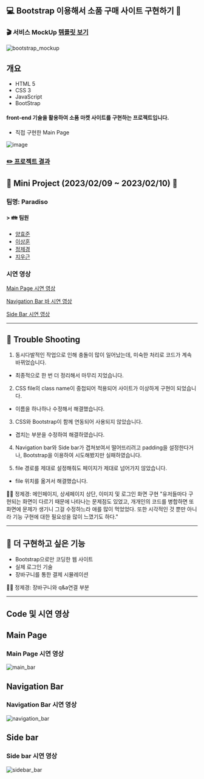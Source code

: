 ## :computer: Bootstrap 이용해서 소품 구매 사이트 구현하기 :department_store:

### :clapper: 서비스 MockUp [템플릿 보기](https://imweb.me/theme)

![bootstrap_mockup](https://user-images.githubusercontent.com/84713532/217990846-b18b808a-e326-44ea-bf22-9fbc58f937d5.gif)

## 개요

- HTML 5
- CSS 3
- JavaScript
- BootStrap

#### front-end 기술을 활용하여 소품 마켓 사이트를 구현하는 프로젝트입니다.

- 직접 구현한 Main Page

![image](https://user-images.githubusercontent.com/84713532/218024439-aeffc3bf-7328-492e-ae8a-9bb7ca6c5ec6.png)

### [:pencil2: 프로젝트 결과]()

## :pencil: Mini Project (2023/02/09 ~ 2023/02/10) :date:

###  팀명: Paradiso

#### > :family: 팀원

- [양효준](https://github.com/Hyojoon-Yang)
- [이상훈](https://github.com/Dawnnote)
- [정제경](https://github.com/bmr03016)
- [지우근](https://github.com/UGeunJi)


### 시연 영상

[Main Page 시연 영상](#main-page-시연-영상)

[Navigation Bar 바 시연 영상](#navigation-bar-시연-영상)

[Side Bar 시연 영상](#side-bar-시연-영상)

---

## :dart: Trouble Shooting

1. 동시다발적인 작업으로 인해 충돌이 많이 일어났는데, 미숙한 처리로 코드가 계속 바뀌었습니다.
- 최종적으로 한 번 더 정리해서 마무리 지었습니다.

2. CSS file의 class name이 중첩되어 적용되어 사이트가 이상하게 구현이 되었습니다.
- 이름을 하나하나 수정해서 해결했습니다.

3. CSS와 Bootstrap이 함께 연동되어 사용되지 않았습니다.
- 겹치는 부분을 수정하여 해결하였습니다.

4. Navigation bar와 Side bar가 겹쳐보여서 떨어뜨리려고 padding을 설정한다거나, Bootstrap을 이용하여 시도해봤지만 실패하였습니다.

5. file 경로를 제대로 설정해줘도 페이지가 제대로 넘어가지 않았습니다.
- file 위치를 옮겨서 해결했습니다.

👩‍🦰 정제경: 메인페이지, 상세페이지 상단, 이미지 및 로그인 화면 구현
"유저들마다 구현되는 화면이 다르기 때문에 나타나는 문제점도 있었고, 개개인의 코드를 병합하면 또 화면에 문제가 생기니 그걸 수정하느라 애를 많이 먹었었다. 
또한 시각적인 것 뿐만 아니라 기능 구현에 대한 필요성을 많이 느꼈기도 하다."

---

## :stars: 더 구현하고 싶은 기능

- Bootstrap으로만 코딩한 웹 사이트
- 실제 로그인 기술
- 장바구니를 통한 결제 시뮬레이션

👩‍🦰 정제경: 장바구니와 q&a연결 부분

---

## Code 및 시연 영상

## Main Page

### Main Page 시연 영상

![main_bar](https://user-images.githubusercontent.com/84713532/218021846-43f0b37d-6f50-4fb4-a04e-fe9948967d03.gif)

## Navigation Bar

### Navigation Bar 시연 영상

![navigation_bar](https://user-images.githubusercontent.com/84713532/218021185-3690cca9-28f8-4f3f-ac7a-66b5fc9b901b.gif)

## Side bar

### Side bar 시연 영상

![sidebar_bar](https://user-images.githubusercontent.com/84713532/218021227-6a740347-ccb4-4479-877f-e3cded406066.gif)
